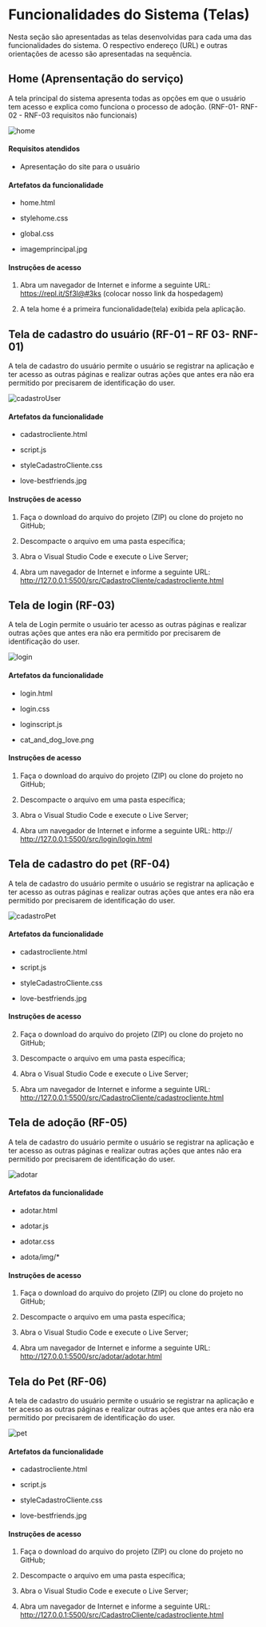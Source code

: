 <!-- # Programação de Funcionalidades

<span style="color:red">Pré-requisitos: <a href="2-Especificação do Projeto.md"> Especificação do Projeto</a></span>, <a href="3-Projeto de Interface.md"> Projeto de Interface</a>, <a href="4-Metodologia.md"> Metodologia</a>, <a href="3-Projeto de Interface.md"> Projeto de Interface</a>, <a href="5-Arquitetura da Solução.md"> Arquitetura da Solução</a> -->
# Funcionalidades do Sistema (Telas)

Nesta seção são apresentadas as telas desenvolvidas para cada uma das funcionalidades do sistema. O respectivo endereço (URL) e outras orientações de acesso são apresentadas na sequência. 

## Home (Aprensentação do serviço) 

A tela principal do sistema apresenta todas as opções em que o usuário tem acesso e explica como funciona o processo de adoção. (RNF-01- RNF-02 - RNF-03 requisitos não funcionais) 

![home](./img/etapa4/home.png)

#### Requisitos atendidos 

* Apresentação do site para o usuário 

 

#### Artefatos da funcionalidade 

* home.html 

* stylehome.css 

*  global.css 

* imagemprincipal.jpg 


#### Instruções de acesso 

1. Abra um navegador de Internet e informe a seguinte URL: https://repl.it/Sf3l@#3ks (colocar nosso link da hospedagem) 

2. A tela home é a primeira funcionalidade(tela) exibida pela aplicação. 



## Tela de cadastro do usuário (RF-01 – RF 03- RNF-01) 

A tela de cadastro do usuário permite o usuário se registrar na aplicação e ter acesso as outras páginas e realizar outras ações que antes era não era permitido por precisarem de identificação do user. 

![cadastroUser](./img/etapa4/cadastroUser.png)

#### Artefatos da funcionalidade 

* cadastrocliente.html 

* script.js 

* styleCadastroCliente.css 

* love-bestfriends.jpg 

 

#### Instruções de acesso 

1. Faça o download do arquivo do projeto (ZIP) ou clone do projeto no GitHub; 

2. Descompacte o arquivo em uma pasta específica; 

3. Abra o Visual Studio Code e execute o Live Server; 

4. Abra um navegador de Internet e informe a seguinte URL: 
http://127.0.0.1:5500/src/CadastroCliente/cadastrocliente.html 


## Tela de login (RF-03) 

A tela de Login permite o usuário ter acesso as outras páginas e realizar outras ações que antes era não era permitido por precisarem de identificação do user. 

![login](./img/etapa4/login.png)

#### Artefatos da funcionalidade 

* login.html 

* login.css 

* loginscript.js 

* cat_and_dog_love.png 

 

#### Instruções de acesso 

1. Faça o download do arquivo do projeto (ZIP) ou clone do projeto no GitHub; 

2. Descompacte o arquivo em uma pasta específica; 

3. Abra o Visual Studio Code e execute o Live Server; 

4. Abra um navegador de Internet e informe a seguinte URL: 
http:// http://127.0.0.1:5500/src/login/login.html  

## Tela de cadastro do pet (RF-04) 

A tela de cadastro do usuário permite o usuário se registrar na aplicação e ter acesso as outras páginas e realizar outras ações que antes era não era permitido por precisarem de identificação do user. 

![cadastroPet](./img/etapa4/cadastroPet.png)

#### Artefatos da funcionalidade 

* cadastrocliente.html 

* script.js 

* styleCadastroCliente.css 

* love-bestfriends.jpg 

 

#### Instruções de acesso 

2. Faça o download do arquivo do projeto (ZIP) ou clone do projeto no GitHub; 

3. Descompacte o arquivo em uma pasta específica; 

4. Abra o Visual Studio Code e execute o Live Server; 

5. Abra um navegador de Internet e informe a seguinte URL: 
http://127.0.0.1:5500/src/CadastroCliente/cadastrocliente.html 


## Tela de adoção (RF-05) 

A tela de cadastro do usuário permite o usuário se registrar na aplicação e ter acesso as outras páginas e realizar outras ações que antes não era permitido por precisarem de identificação do user. 

![adotar](./img/etapa4/adotar.png)

#### Artefatos da funcionalidade 

* adotar.html 

* adotar.js 

* adotar.css 

* adota/img/*

 

#### Instruções de acesso 

1. Faça o download do arquivo do projeto (ZIP) ou clone do projeto no GitHub; 

2. Descompacte o arquivo em uma pasta específica; 

3. Abra o Visual Studio Code e execute o Live Server; 

4. Abra um navegador de Internet e informe a seguinte URL: 
http://127.0.0.1:5500/src/adotar/adotar.html 

## Tela do Pet (RF-06) 

A tela de cadastro do usuário permite o usuário se registrar na aplicação e ter acesso as outras páginas e realizar outras ações que antes era não era permitido por precisarem de identificação do user. 

![pet](./img/etapa4/pet.png)

#### Artefatos da funcionalidade 

* cadastrocliente.html 

* script.js 

* styleCadastroCliente.css 

* love-bestfriends.jpg 

 

#### Instruções de acesso 

1. Faça o download do arquivo do projeto (ZIP) ou clone do projeto no GitHub; 

2. Descompacte o arquivo em uma pasta específica; 

3. Abra o Visual Studio Code e execute o Live Server; 

4. Abra um navegador de Internet e informe a seguinte URL: 
http://127.0.0.1:5500/src/CadastroCliente/cadastrocliente.html 

<!-- Implementação do sistema descritas por meio dos requisitos funcionais e/ou não funcionais. Deve relacionar os requisitos atendidos os artefatos criados (código fonte) além das estruturas de dados utilizadas e as instruções para acesso e verificação da implementação que deve estar funcional no ambiente de hospedagem.

Para cada requisito funcional, pode ser entregue um artefato desse tipo -->

<!-- > **Links Úteis**:
>
> - [Trabalhando com HTML5 Local Storage e JSON](https://www.devmedia.com.br/trabalhando-com-html5-local-storage-e-json/29045)
> - [JSON Tutorial](https://www.w3resource.com/JSON)
> - [JSON Data Set Sample](https://opensource.adobe.com/Spry/samples/data_region/JSONDataSetSample.html)
> - [JSON - Introduction (W3Schools)](https://www.w3schools.com/js/js_json_intro.asp)
> - [JSON Tutorial (TutorialsPoint)](https://www.tutorialspoint.com/json/index.htm) -->